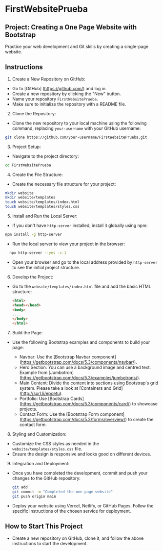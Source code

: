 # FirstWebsitePrueba

## Project: Creating a One Page Website with Bootstrap

Practice your web development and Git skills by creating a single-page website.

## Instructions

1. Create a New Repository on GitHub:

- Go to [GitHub] (https://github.com/) and log in.
- Create a new repository by clicking the "New" button.
- Name your repository `FirstWebsitePrueba`.
- Make sure to initialize the repository with a README file.


2.  Clone the Repository:

- Clone the new repository to your local machine using the following command, replacing `your-username` with your GitHub username:

```sh
git clone https://github.com/your-username/FirstWebsitePrueba.git
```

3.  Project Setup:

- Navigate to the project directory:
```sh
cd FirstWebsitePrueba
```
  
4.  Create the File Structure:

- Create the necessary file structure for your project:
```sh
mkdir website
mkdir website/templates
touch website/templates/index.html
touch website/templates/styles.css
```

5.  Install and Run the Local Server:

- If you don't have `http-server` installed, install it globally using npm:
```sh
npm install -g http-server
```
- Run the local server to view your project in the browser:
```sh
  npx http-server --yes -c-1
```
- Open your browser and go to the local address provided by `http-server` to see the initial project structure.
  
6.  Develop the Project:
   
- Go to the `website/templates/index.html` file and add the basic HTML structure:
  ```html
  <html>
  <head></head>
  <body>
  ....
  </body>
  </html>
  ```
  
7.  Build the Page:

- Use the following Bootstrap examples and components to build your page:
  
  - Navbar: Use the [Bootstrap Navbar component] (https://getbootstrap.com/docs/5.3/components/navbar/).
  - Hero Section: You can use a background image and centred text. Example from [Jumbotron] (https://getbootstrap.com/docs/5.3/examples/jumbotrons/).
  - Main Content: Divide the content into sections using Bootstrap's grid system. Please take a look at [Containers and Grid] (http://surl.li/epcetu).
  - Portfolio: Use [Bootstrap Cards] (https://getbootstrap.com/docs/5.3/components/card/) to showcase projects.
  - Contact Form: Use the [Bootstrap Form component] (https://getbootstrap.com/docs/5.3/forms/overview/) to create the contact form.

8.  Styling and Customization:

- Customize the CSS styles as needed in the `website/templates/styles.css` file.
- Ensure the design is responsive and looks good on different devices.

9.  Integration and Deployment:

- Once you have completed the development, commit and push your changes to the GitHub repository:
  ```sh
  git add .
  git commit -m "Completed the one-page website"
  git push origin main
   ```

- Deploy your website using Vercel, Netlify, or GitHub Pages. Follow the specific instructions of the chosen service for deployment.

## How to Start This Project

- Create a new repository on GitHub, clone it, and follow the above instructions to start the development.
